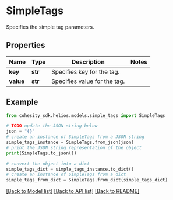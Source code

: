 # SimpleTags

Specifies the simple tag parameters.

## Properties

Name | Type | Description | Notes
------------ | ------------- | ------------- | -------------
**key** | **str** | Specifies key for the tag. | 
**value** | **str** | Specifies value for the tag. | 

## Example

```python
from cohesity_sdk.helios.models.simple_tags import SimpleTags

# TODO update the JSON string below
json = "{}"
# create an instance of SimpleTags from a JSON string
simple_tags_instance = SimpleTags.from_json(json)
# print the JSON string representation of the object
print(SimpleTags.to_json())

# convert the object into a dict
simple_tags_dict = simple_tags_instance.to_dict()
# create an instance of SimpleTags from a dict
simple_tags_from_dict = SimpleTags.from_dict(simple_tags_dict)
```
[[Back to Model list]](../README.md#documentation-for-models) [[Back to API list]](../README.md#documentation-for-api-endpoints) [[Back to README]](../README.md)


